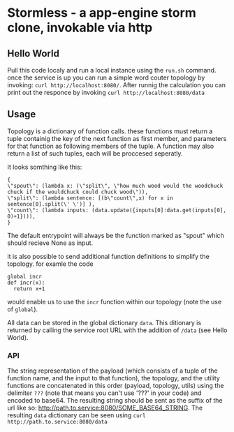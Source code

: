 # Stormless - a app-engine storm clone, invokable via http

## Hello World
Pull this code localy and run a local instance using the `run.sh` command.
once the service is up you can run a simple word couter topology by invoking: `curl http://localhost:8080/`. After runnig the calculation you can print out the responce by invoking `curl http://localhost:8080/data`

## Usage
Topology is a dictionary of function calls. these functions must return a tuple containig the key of the next function as first member, and parameters for that function as following members of the tuple. A function may also return a list of such tuples, each will be proccesed seperatly.

It looks somthing like this:
```
{
\"spout\": (lambda x: (\"split\", \"how much wood would the woodchuck chuck if the wouldchuck could chuck wood\")),
\"split\": (lambda sentence: [(b\"count\",x) for x in sentence[0].split(\' \')] ),
\"count\": (lambda inputs: (data.update({inputs[0]:data.get(inputs[0], 0)+1}))),
}
```

The default entrypoint will always be the function marked as "spout" which should recieve None as input.

it is also possible to send additional function definitions to simplify the topology. for examle the code 
```
global incr
def incr(x):
  return x+1
```
would enable us to use the `incr` function within our topology (note the use of `global`).

All data can be stored in the global dictionary `data`. This ditionary is returned by calling the service root URL with the addition of `/data` (see Hello World).

### API 
The string representation of the payload (which consists of a tuple of the function name, and the input to that function), the topology, and the utility functions are concatenated in this order (payload, topology, utils) using the delimiter `???` (note that means you can't use '???' in your code) and encoded to base64. The resulting string should be sent as the suffix of the url like so: http://path.to.service:8080/SOME_BASE64_STRING. The resulting `data` dictionary can be seen using `curl http://path.to.service:8080/data`
